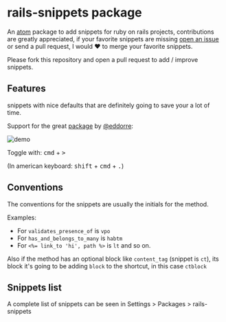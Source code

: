 # rails-snippets package
An [atom](https://atom.io) package to add snippets for ruby on rails projects, contributions are greatly appreciated, if your favorite snippets are missing [open an issue](https://github.com/joseramonc/railsteroids/issues) or send a pull request, I would :heart: to merge your favorite snippets.

Please fork this repository and open a pull request to add / improve snippets.

## Features
snippets with nice defaults that are definitely going to save your a lot of time.

Support for the great [package](https://github.com/eddorre/SublimeERB) by [@eddorre](https://github.com/eddorre/):

![demo](http://cl.ly/image/1P2E1x0h210l/toggle_erb.gif)

Toggle with:  <kbd>cmd</kbd> + <kbd>></kbd>

(In american keyboard: <kbd>shift</kbd> + <kbd>cmd</kbd> + <kbd>.</kbd>)

## Conventions
The conventions for the snippets are usually the initials for the method.

Examples:
* For `validates_presence_of` is `vpo`
* For `has_and_belongs_to_many` is `habtm`
* For `<%= link_to 'hi', path %>` is `lt` and so on.

Also if the method has an optional block like `content_tag` (snippet is `ct`), its block it's going to be adding `block` to the shortcut, in this case `ctblock`

## Snippets list

A complete list of snippets can be seen in Settings > Packages > rails-snippets

